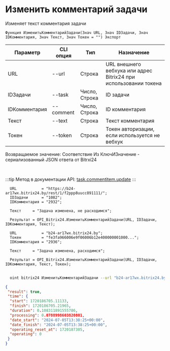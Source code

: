 ﻿---
sidebar_position: 4
---

# Изменить комментарий задачи
 Изменяет текст комментария задачи



`Функция ИзменитьКомментарийЗадачи(Знач URL, Знач IDЗадачи, Знач IDКомментария, Знач Текст, Знач Токен = "") Экспорт`

  | Параметр | CLI опция | Тип | Назначение |
  |-|-|-|-|
  | URL | --url | Строка | URL внешнего вебхука или адрес Bitrix24 при использовании токена |
  | IDЗадачи | --task | Число, Строка | ID задачи |
  | IDКомментария | --comment | Число, Строка | ID комментария |
  | Текст | --text | Строка | Текст комментария |
  | Токен | --token | Строка | Токен авторизации, если используется не вебхук |

  
  Возвращаемое значение:   Соответствие Из КлючИЗначение - сериализованный JSON ответа от Bitrxi24

<br/>

:::tip
Метод в документации API: [task.commentitem.update](https://dev.1c-bitrix.ru/rest_help/tasks/task/commentitem/update.php)
:::
<br/>


```bsl title="Пример кода"
  URL           = "https://b24-ar17wx.bitrix24.by/rest/1/f2ppp8uucc891111/";
  IDЗадачи      = "1082";
  IDКомментария = "2932";
  
  Текст     = "Задача изменена, не расходимся";
  
  Результат = OPI_Bitrix24.ИзменитьКомментарийЗадачи(URL, IDЗадачи, IDКомментария, Текст);
  
  URL           = "b24-ar17wx.bitrix24.by";
  Токен         = "fe3fa966006e9f06006b12e400000001000...";
  IDКомментария = "2936";
  
  Текст     = "Задача изменена, расходимся";
  
  Результат = OPI_Bitrix24.ИзменитьКомментарийЗадачи(URL, IDЗадачи, IDКомментария, Текст, Токен);
```



```sh title="Пример команды CLI"
    
  oint bitrix24 ИзменитьКомментарийЗадачи --url "b24-ar17wx.bitrix24.by" --task "504" --comment "1720" --text %text% --token "56898d66006e9f06006b12e400000001000..."

```

```json title="Результат"
{
 "result": true,
 "time": {
  "start": 1720186705.11133,
  "finish": 1720186705.21965,
  "duration": 0.108311891555786,
  "processing": 0.0788998603820801,
  "date_start": "2024-07-05T13:38:25+00:00",
  "date_finish": "2024-07-05T13:38:25+00:00",
  "operating_reset_at": 1720187305,
  "operating": 0
 }
}
```
